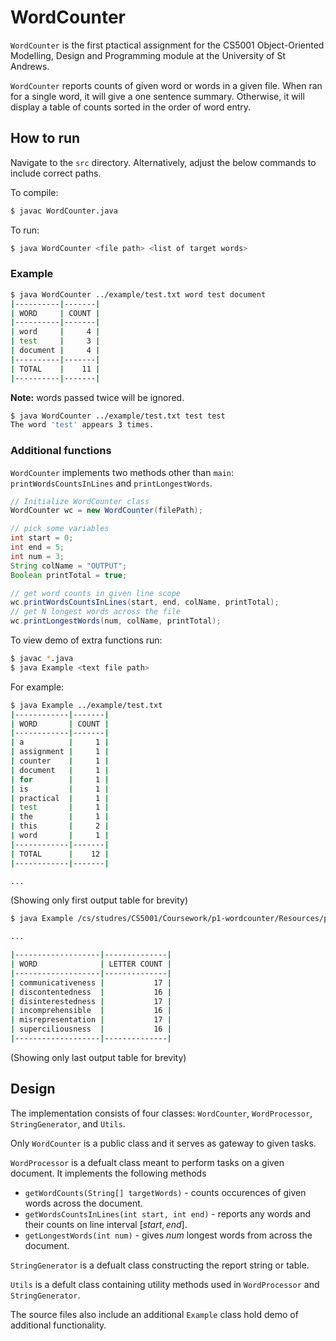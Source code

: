 # WordCounter
`WordCounter` is the first ptactical assignment for the CS5001 Object-Oriented Modelling, Design and Programming module at the University of St Andrews.

`WordCounter` reports counts of given word or words in a given file.
When ran for a single word, it will give a one sentence summary.
Otherwise, it will display a table of counts sorted in the order of word entry.

## How to run
Navigate to the `src` directory. Alternatively, adjust the below commands to include correct paths.

To compile:
```bash
$ javac WordCounter.java
```

To run:
```bash
$ java WordCounter <file path> <list of target words>
```

### Example
```bash
$ java WordCounter ../example/test.txt word test document
|----------|-------|
| WORD     | COUNT |
|----------|-------|
| word     |     4 |
| test     |     3 |
| document |     4 |
|----------|-------|
| TOTAL    |    11 |
|----------|-------|
```

<b>Note:</b> words passed twice will be ignored. 

```bash
$ java WordCounter ../example/test.txt test test
The word 'test' appears 3 times.
```

### Additional functions
`WordCounter` implements two methods other than `main`: `printWordsCountsInLines` and `printLongestWords`.

```java
// Initialize WordCounter class
WordCounter wc = new WordCounter(filePath);

// pick some variables
int start = 0;
int end = 5;
int num = 3;
String colName = "OUTPUT";
Boolean printTotal = true;

// get word counts in given line scope
wc.printWordsCountsInLines(start, end, colName, printTotal);
// get N longest words across the file
wc.printLongestWords(num, colName, printTotal);
```

To view demo of extra functions run:
```bash
$ javac *.java
$ java Example <text file path>
```
For example:
```bash
$ java Example ../example/test.txt
|------------|-------|
| WORD       | COUNT |
|------------|-------|
| a          |     1 |
| assignment |     1 |
| counter    |     1 |
| document   |     1 |
| for        |     1 |
| is         |     1 |
| practical  |     1 |
| test       |     1 |
| the        |     1 |
| this       |     2 |
| word       |     1 |
|------------|-------|
| TOTAL      |    12 |
|------------|-------|

...
```
(Showing only first output table for brevity)

```bash
$ java Example /cs/studres/CS5001/Coursework/p1-wordcounter/Resources/pride-and-prejudice.txt

...

|-------------------|--------------|
| WORD              | LETTER COUNT |
|-------------------|--------------|
| communicativeness |           17 |
| discontentedness  |           16 |
| disinterestedness |           17 |
| incomprehensible  |           16 |
| misrepresentation |           17 |
| superciliousness  |           16 |
|-------------------|--------------|
```
(Showing only last output table for brevity)

## Design

The implementation consists of four classes: `WordCounter`, `WordProcessor`, `StringGenerator`, and `Utils`.

Only `WordCounter` is a public class and it serves as gateway to given tasks.

`WordProcessor` is a defualt class meant to perform tasks on a given document. It implements the following methods
- `getWordCounts(String[] targetWords)` - counts occurences of given words across the document.
- `getWordsCountsInLines(int start, int end)` - reports any words and their counts on line interval $[start, end]$.
- `getLongestWords(int num)` - gives $num$ longest words from across the document. 

`StringGenerator` is a defualt class constructing the report string or table.

`Utils` is a defult class containing utility methods used in `WordProcessor` and `StringGenerator`.

The source files also include an additional `Example` class hold demo of additional functionality.
